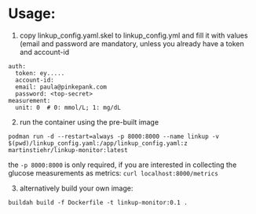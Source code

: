 
# Usage:
1. copy linkup_config.yaml.skel to linkup_config.yml and fill it with values (email and password are mandatory, unless you already have a token and account-id
```
auth:
  token: ey.....
  account-id: 
  email: paula@pinkepank.com
  password: <top-secret>
measurement:
  unit: 0  # 0: mmol/L; 1: mg/dL
```
2. run the container using the pre-built image
```
podman run -d --restart=always -p 8000:8000 --name linkup -v $(pwd)/linkup_config.yaml:/app/linkup_config.yaml:z martinstiehr/linkup-monitor:latest
```
the `-p 8000:8000` is only required, if you are interested in collecting the glucose measurements as metrics: `curl localhost:8000/metrics` 

3. alternatively build your own image:
```
buildah build -f Dockerfile -t linkup-monitor:0.1 .
